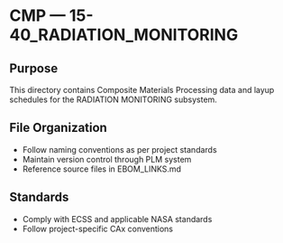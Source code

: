 # CMP — 15-40_RADIATION_MONITORING

## Purpose

This directory contains Composite Materials Processing data and layup schedules for the RADIATION MONITORING subsystem.

## File Organization

- Follow naming conventions as per project standards
- Maintain version control through PLM system
- Reference source files in EBOM_LINKS.md

## Standards

- Comply with ECSS and applicable NASA standards
- Follow project-specific CAx conventions
